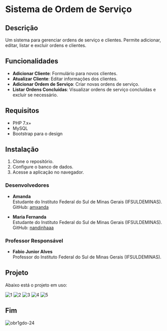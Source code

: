 

# Sistema de Ordem de Serviço

## Descrição

Um sistema para gerenciar ordens de serviço e clientes. Permite adicionar, editar, listar e excluir ordens e clientes.

## Funcionalidades

- **Adicionar Cliente**: Formulário para novos clientes.
- **Atualizar Cliente**: Editar informações dos clientes.
- **Adicionar Ordem de Serviço**: Criar novas ordens de serviço.
- **Listar Ordens Concluídas**: Visualizar ordens de serviço concluídas e excluir se necessário.

## Requisitos

- PHP 7.x+
- MySQL 
- Bootstrap para o design

## Instalação

1. Clone o repositório.
2. Configure o banco de dados.
3. Acesse a aplicação no navegador.

### Desenvolvedores

- **Amanda**  
  Estudante do Instituto Federal do Sul de Minas Gerais (IFSULDEMINAS).  
  GitHub: [amxanda](https://github.com/amxanda)

- **Maria Fernanda**  
  Estudante do Instituto Federal do Sul de Minas Gerais (IFSULDEMINAS).  
  GitHub: [nandinhaaa](https://github.com/nandinhaaa)


### Professor Responsável

- **Fabio Junior Alves**  
  Professor do Instituto Federal do Sul de Minas Gerais (IFSULDEMINAS).

  
## Projeto

Abaixo está o projeto em uso:

![1](https://github.com/user-attachments/assets/e6525cfc-cbeb-41ee-a0b2-722b0df04055)
![2](https://github.com/user-attachments/assets/bd1b62b0-9716-4a65-b22a-1a6dd6590e3a)
![3](https://github.com/user-attachments/assets/2308b008-7a44-4844-ac4c-84a4d09eb800)
![4](https://github.com/user-attachments/assets/93ef1299-976c-4334-aa11-8d777c2e3538)
![5](https://github.com/user-attachments/assets/420b00fe-b452-490a-96cd-d493fa43d73b)


## Fim
![obr1gdo-24](https://github.com/user-attachments/assets/f2c1ead1-f9db-4cc5-8cf3-33b5771cdca3)




